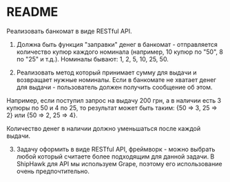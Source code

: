 # README

Реализовать банкомат в виде RESTful API.
1) Должна быть функция "заправки" денег в банкомат - отправляется количество купюр каждого номинала (например, 10 купюр по "50", 8 по "25" и т.д.). Номиналы бывают: 1, 2, 5, 10, 25, 50.

2) Реализовать метод который принимает сумму для выдачи и возвращает нужные номиналы. Если в банкомате не хватает денег для выдачи - пользователь должен получить сообщение об этом.

Например, если поступил запрос на выдачу 200 грн, а в наличии есть 3 купюры по 50 и 4 по 25, то результат может быть таким: {50 => 3, 25 => 2} или {50 => 2, 25 => 4}.

Количество денег в наличии должно уменьшаться после каждой выдачи.

3) Задачу оформить в виде RESTful API, фреймворк - можно выбрать любой который считаете более подходящим для данной задачи. В ShipHawk для API мы используем Grape, поэтому его использование очень предпочтительно.
